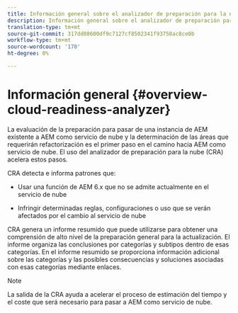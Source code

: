 ```yaml
---
title: Información general sobre el analizador de preparación para la nube
description: Información general sobre el analizador de preparación para la nube
translation-type: tm+mt
source-git-commit: 317dd08600df9c7127cf8502341f93758ac8ce0b
workflow-type: tm+mt
source-wordcount: '170'
ht-degree: 0%

---
```



# Información general {#overview-cloud-readiness-analyzer}

La evaluación de la preparación para pasar de una instancia de AEM existente a AEM como servicio de nube y la determinación de las áreas que requerirán refactorización es el primer paso en el camino hacia AEM como servicio de nube. El uso del analizador de preparación para la nube (CRA) acelera estos pasos.

CRA detecta e informa patrones que:

* Usar una función de AEM 6.x que no se admite actualmente en el servicio de nube

* Infringir determinadas reglas, configuraciones o uso que se verán afectados por el cambio al servicio de nube

CRA genera un informe resumido que puede utilizarse para obtener una comprensión de alto nivel de la preparación general para la actualización.  El informe organiza las conclusiones por categorías y subtipos dentro de esas categorías. En el informe resumido se proporciona información adicional sobre las categorías y las posibles consecuencias y soluciones asociadas con esas categorías mediante enlaces.

>[!NOTE]
>La salida de la CRA ayuda a acelerar el proceso de estimación del tiempo y el coste que será necesario para pasar a AEM como servicio de nube.